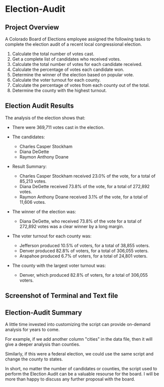 # Election-Audit

## Project Overview
A Colorado Board of Elections employee assigned the following tasks to complete the election audit of a recent local congressional election.

1. Calculate the total number of votes cast.
2. Get a complete list of candidates who received votes.
3. Calculate the total number of votes for each candidate received. 
4. Calculate the percentage of votes each candidate won.
5. Determine the winner of the election based on popular vote.
6. Calculate the voter turnout for each county.
7. Calculate the percentage of votes from each county out of the total.
8. Determine the county with the highest turnout.


## Election Audit Results

The analysis of the election shows that:
- There were 369,711 votes cast in the election.

- The candidates:
    - Charles Casper Stockham
    - Diana DeGette
    - Raymon Anthony Doane

- Result Summary:
    - Charles Casper Stockham received 23.0% of the vote, for a total of  85,213 votes.
    - Diana DeGette received 73.8% of the vote, for a total of 272,892 votes.
    - Raymon Anthony Doane received 3.1% of the vote, for a total of 11,606 votes.

- The winner of the election was:
    - Diana DeGette, who received 73.8% of the vote for a total of 272,892 votes was a clear winner by a long margin.

- The voter turnout for each county was:
    - Jefferson produced 10.5% of voters, for a total of 38,855 voters.
    - Denver produced 82.8% of voters, for a total of 306,055 voters.
    - Arapahoe produced 6.7% of voters, for a total of 24,801 voters.

- The county with the largest voter turnout was:
    - Denver, which produced 82.8% of voters, for a total of 306,055 voters.

## Screenshot of Terminal and Text file



## Election-Audit Summary

A little time invested into customizing the script can provide on-demand analysis for years to come.  

For example, if we add another column "cities" in the data file, then it will give a deeper analysis than counties. 

Similarly, if this were a federal election, we could use the same script and change the county to states. 

In short, no matter the number of candidates or counties, the script used to perform the Election Audit can be a valuable resourse for the board. I will be more than happy to discuss any further proposal with the board.  
